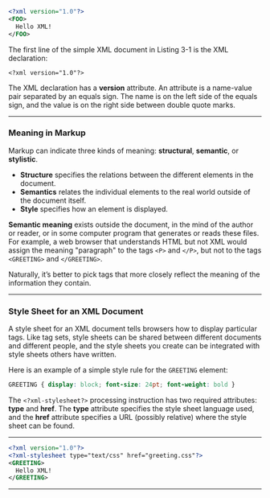 

```xml
<?xml version="1.0"?>
<FOO>
  Hello XML!
</FOO>
```

The first line of the simple XML document in Listing 3-1 is the XML declaration:

`<?xml version="1.0"?>`

The XML declaration has a **version** attribute. An attribute is a name-value pair separated by an equals sign. The name is on the left side of the equals sign, and the value is on the right side between double quote marks.

---

### Meaning in Markup

Markup can indicate three kinds of meaning: **structural**, **semantic**, or **stylistic**.

- **Structure** specifies the relations between the different elements in the document.
- **Semantics** relates the individual elements to the real world outside of the document itself.
- **Style** specifies how an element is displayed.

**Semantic meaning** exists outside the document, in the mind of the author or reader, or in some computer program that generates or reads these files. For example, a web browser that understands HTML but not XML would assign the meaning "paragraph" to the tags `<P>` and `</P>`, but not to the tags `<GREETING>` and `</GREETING>`.

Naturally, it’s better to pick tags that more closely reflect the meaning of the information they contain.

---

### Style Sheet for an XML Document

A style sheet for an XML document tells browsers how to display particular tags. Like tag sets, style sheets can be shared between different documents and different people, and the style sheets you create can be integrated with style sheets others have written.

Here is an example of a simple style rule for the `GREETING` element:

```css
GREETING { display: block; font-size: 24pt; font-weight: bold }
```

The `<?xml-stylesheet?>` processing instruction has two required attributes: **type** and **href**. The **type** attribute specifies the style sheet language used, and the **href** attribute specifies a URL (possibly relative) where the style sheet can be found.

---

```xml
<?xml version="1.0"?>
<?xml-stylesheet type="text/css" href="greeting.css"?>
<GREETING>
  Hello XML!
</GREETING>
```

---

